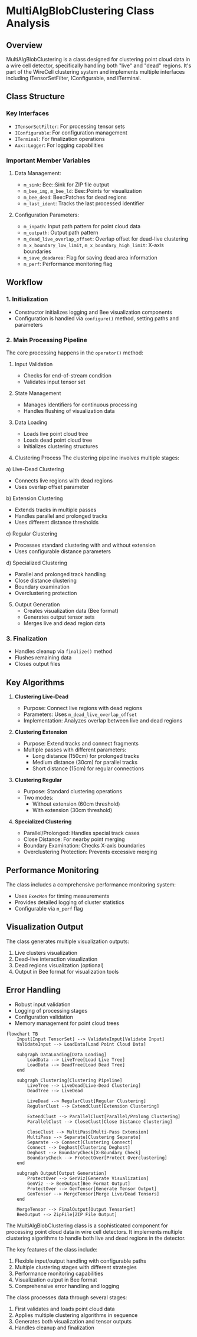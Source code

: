 


# MultiAlgBlobClustering Class Analysis

## Overview
MultiAlgBlobClustering is a class designed for clustering point cloud data in a wire cell detector, specifically handling both "live" and "dead" regions. It's part of the WireCell clustering system and implements multiple interfaces including ITensorSetFilter, IConfigurable, and ITerminal.

## Class Structure

### Key Interfaces
- `ITensorSetFilter`: For processing tensor sets
- `IConfigurable`: For configuration management
- `ITerminal`: For finalization operations
- `Aux::Logger`: For logging capabilities

### Important Member Variables
1. Data Management:
   - `m_sink`: Bee::Sink for ZIP file output
   - `m_bee_img`, `m_bee_ld`: Bee::Points for visualization
   - `m_bee_dead`: Bee::Patches for dead regions
   - `m_last_ident`: Tracks the last processed identifier

2. Configuration Parameters:
   - `m_inpath`: Input path pattern for point cloud data
   - `m_outpath`: Output path pattern
   - `m_dead_live_overlap_offset`: Overlap offset for dead-live clustering
   - `m_x_boundary_low_limit`, `m_x_boundary_high_limit`: X-axis boundaries
   - `m_save_deadarea`: Flag for saving dead area information
   - `m_perf`: Performance monitoring flag

## Workflow

### 1. Initialization
- Constructor initializes logging and Bee visualization components
- Configuration is handled via `configure()` method, setting paths and parameters

### 2. Main Processing Pipeline
The core processing happens in the `operator()` method:

1. Input Validation
   - Checks for end-of-stream condition
   - Validates input tensor set

2. State Management
   - Manages identifiers for continuous processing
   - Handles flushing of visualization data

3. Data Loading
   - Loads live point cloud tree
   - Loads dead point cloud tree
   - Initializes clustering structures

4. Clustering Process
The clustering pipeline involves multiple stages:

a) Live-Dead Clustering
   - Connects live regions with dead regions
   - Uses overlap offset parameter

b) Extension Clustering
   - Extends tracks in multiple passes
   - Handles parallel and prolonged tracks
   - Uses different distance thresholds

c) Regular Clustering
   - Processes standard clustering with and without extension
   - Uses configurable distance parameters

d) Specialized Clustering
   - Parallel and prolonged track handling
   - Close distance clustering
   - Boundary examination
   - Overclustering protection

5. Output Generation
   - Creates visualization data (Bee format)
   - Generates output tensor sets
   - Merges live and dead region data

### 3. Finalization
- Handles cleanup via `finalize()` method
- Flushes remaining data
- Closes output files

## Key Algorithms

1. **Clustering Live-Dead**
   - Purpose: Connect live regions with dead regions
   - Parameters: Uses `m_dead_live_overlap_offset`
   - Implementation: Analyzes overlap between live and dead regions

2. **Clustering Extension**
   - Purpose: Extend tracks and connect fragments
   - Multiple passes with different parameters:
     - Long distance (150cm) for prolonged tracks
     - Medium distance (30cm) for parallel tracks
     - Short distance (15cm) for regular connections

3. **Clustering Regular**
   - Purpose: Standard clustering operations
   - Two modes:
     - Without extension (60cm threshold)
     - With extension (30cm threshold)

4. **Specialized Clustering**
   - Parallel/Prolonged: Handles special track cases
   - Close Distance: For nearby point merging
   - Boundary Examination: Checks X-axis boundaries
   - Overclustering Protection: Prevents excessive merging

## Performance Monitoring

The class includes a comprehensive performance monitoring system:
- Uses `ExecMon` for timing measurements
- Provides detailed logging of cluster statistics
- Configurable via `m_perf` flag

## Visualization Output

The class generates multiple visualization outputs:
1. Live clusters visualization
2. Dead-live interaction visualization
3. Dead regions visualization (optional)
4. Output in Bee format for visualization tools

## Error Handling
- Robust input validation
- Logging of processing stages
- Configuration validation
- Memory management for point cloud trees




```mermaid
flowchart TB
    Input[Input TensorSet] --> ValidateInput[Validate Input]
    ValidateInput --> LoadData[Load Point Cloud Data]
    
    subgraph DataLoading[Data Loading]
        LoadData --> LiveTree[Load Live Tree]
        LoadData --> DeadTree[Load Dead Tree]
    end
    
    subgraph Clustering[Clustering Pipeline]
        LiveTree --> LiveDead[Live-Dead Clustering]
        DeadTree --> LiveDead
        
        LiveDead --> RegularClust[Regular Clustering]
        RegularClust --> ExtendClust[Extension Clustering]
        
        ExtendClust --> ParallelClust[Parallel/Prolong Clustering]
        ParallelClust --> CloseClust[Close Distance Clustering]
        
        CloseClust --> MultiPass[Multi-Pass Extension]
        MultiPass --> Separate[Clustering Separate]
        Separate --> Connect[Clustering Connect]
        Connect --> Deghost[Clustering Deghost]
        Deghost --> BoundaryCheck[X-Boundary Check]
        BoundaryCheck --> ProtectOver[Protect Overclustering]
    end
    
    subgraph Output[Output Generation]
        ProtectOver --> GenViz[Generate Visualization]
        GenViz --> BeeOutput[Bee Format Output]
        ProtectOver --> GenTensor[Generate Tensor Output]
        GenTensor --> MergeTensor[Merge Live/Dead Tensors]
    end
    
    MergeTensor --> FinalOutput[Output TensorSet]
    BeeOutput --> ZipFile[ZIP File Output]

```

The MultiAlgBlobClustering class is a sophisticated component for processing point cloud data in wire cell detectors. It implements multiple clustering algorithms to handle both live and dead regions in the detector.

The key features of the class include:

1. Flexible input/output handling with configurable paths
2. Multiple clustering stages with different strategies
3. Performance monitoring capabilities
4. Visualization output in Bee format
5. Comprehensive error handling and logging

The class processes data through several stages:
1. First validates and loads point cloud data
2. Applies multiple clustering algorithms in sequence
3. Generates both visualization and tensor outputs
4. Handles cleanup and finalization

